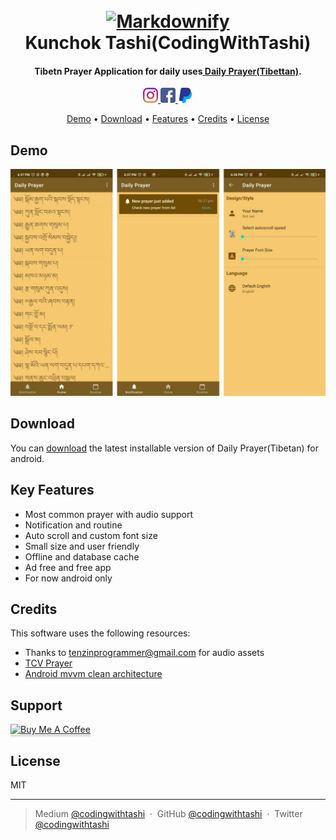 <h1 align="center">
  <br>
  <a href="http://www.amitmerchant.com/electron-markdownify"><img src="https://miro.medium.com/fit/c/164/164/1*BJgzYxY21hX5V27k7jckpg.png" alt="Markdownify" width="200"></a>
  <br>
  Kunchok Tashi(CodingWithTashi)
  <br>
</h1>

<h4 align="center">Tibetn Prayer Application for daily uses<a href="https://play.google.com/store/apps/details?id=com.codingwithtashi.dailyprayer" target="_blank"> Daily Prayer(Tibettan)</a>.</h4>

<p align="center">
  <a href="https://instagram.com/kontas
           35">
    <img src="https://github.com/CodingWithTashi/Tibetan-Prayer-App/blob/master/app/src/main/res/drawable/instagram.png"
         alt="Kunchok Tashi">
  </a>
  <a href="https://www.facebook.com/techtibet">
      <img src="https://github.com/CodingWithTashi/Tibetan-Prayer-App/blob/master/app/src/main/res/drawable/facebook.png">
  </a>
  <a href="https://www.paypal.com/paypalme/kontashi35">
    <img src="https://github.com/CodingWithTashi/Tibetan-Prayer-App/blob/master/app/src/main/res/drawable/paypal.png">
  </a>
</p>

<p align="center">
  <a href="#demo">Demo</a> •
  <a href="#download">Download</a> •
  <a href="#key-features">Features</a> •
  <a href="#credits">Credits</a> •
  <a href="#license">License</a>
</p>

## Demo
![screenshot](https://raw.githubusercontent.com/CodingWithTashi/Tibetan-Prayer-App/master/app/src/assets/demo.png)

## Download

You can [download](https://play.google.com/store/apps/details?id=com.codingwithtashi.dailyprayer) the latest installable version of Daily Prayer(Tibetan) for android.

## Key Features

* Most common prayer with audio support
* Notification and routine  
* Auto scroll and custom font size
* Small size and user friendly
* Offline and database cache
* Ad free and free app
* For now android only

## Credits

This software uses the following resources:

- Thanks to [tenzinprogrammer@gmail.com](tenzinprogrammer@gmail.com) for audio assets
- [TCV Prayer](https://tcv.org.in/)
- [Android mvvm clean architecture](https://github.com/chjj/marked)

## Support

<a href="https://www.buymeacoffee.com/codingwithtashi" target="_blank"><img src="https://www.buymeacoffee.com/assets/img/custom_images/purple_img.png" alt="Buy Me A Coffee" style="height: 41px !important;width: 174px !important;box-shadow: 0px 3px 2px 0px rgba(190, 190, 190, 0.5) !important;-webkit-box-shadow: 0px 3px 2px 0px rgba(190, 190, 190, 0.5) !important;" ></a>

## License

MIT

---

> Medium [@codingwithtashi](https://codingwithtashi.medium.com/) &nbsp;&middot;&nbsp;
> GitHub [@codingwithtashi](https://github.com/codingwithtashi) &nbsp;&middot;&nbsp;
> Twitter [@codingwithtashi](https://twitter.com/CodingWithTashi/)

